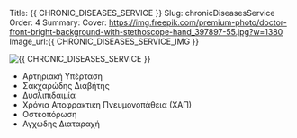 Title: {{ CHRONIC_DISEASES_SERVICE }}
Slug: chronicDiseasesService
Order: 4
Summary: 
Cover: https://img.freepik.com/premium-photo/doctor-front-bright-background-with-stethoscope-hand_397897-55.jpg?w=1380
Image_url:{{ CHRONIC_DISEASES_SERVICE_IMG }}

<div class="flex-container">
    <div class="flex-item">
        <img src="{{ SITEURL }}/{{ CHRONIC_DISEASES_SERVICE_IMG }} " alt="{{ CHRONIC_DISEASES_SERVICE }}" />
    </div>
    <div class="flex-item">
        <ul>
            <li>Αρτηριακή Υπέρταση </li>       
            <li>Σακχαρώδης Διαβήτης </li>       
            <li>Δυσλιπιδαιμία</li>       
            <li>Χρόνια Αποφρακτικη Πνευμονοπάθεια (ΧΑΠ)</li>       
            <li>Οστεοπόρωση </li>
            <li>Αγχώδης Διαταραχή </li>       
        </ul>
    </div>    
</div>

